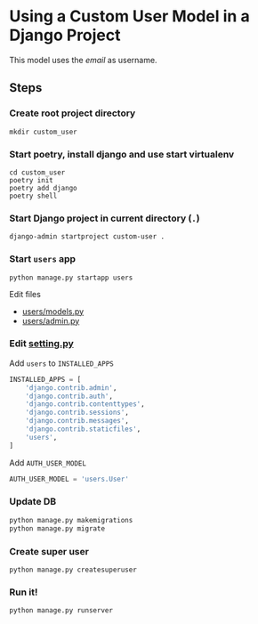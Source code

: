 # Using a Custom User Model in a Django Project

This model uses the *email* as username.


## Steps

### Create root project directory

```
mkdir custom_user
```

### Start poetry, install django and use start virtualenv

```
cd custom_user
poetry init
poetry add django
poetry shell
```

### Start Django project in current directory (`.`)
```
django-admin startproject custom-user .
```

### Start `users` app

```
python manage.py startapp users
```

Edit files

- [users/models.py](users/models.py)
- [users/admin.py](users/models.py)

### Edit [setting.py](custom_user/settings.py)

Add `users` to `INSTALLED_APPS`

```python
INSTALLED_APPS = [
    'django.contrib.admin',
    'django.contrib.auth',
    'django.contrib.contenttypes',
    'django.contrib.sessions',
    'django.contrib.messages',
    'django.contrib.staticfiles',
    'users',
]
```

Add `AUTH_USER_MODEL`

```python
AUTH_USER_MODEL = 'users.User'
```

### Update DB

```bash
python manage.py makemigrations
python manage.py migrate
```

### Create super user

```
python manage.py createsuperuser
```

### Run it!

```
python manage.py runserver
```